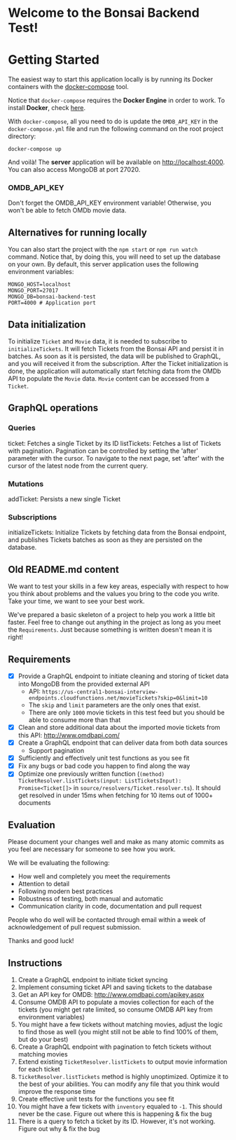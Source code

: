 # Welcome to the Bonsai Backend Test!

# Getting Started

The easiest way to start this application locally is by running its Docker containers with the [docker-compose](https://docs.docker.com/compose/install/) tool.

Notice that `docker-compose` requires the **Docker Engine** in order to work. To install **Docker**, check [here](https://docs.docker.com/install/#server).

With `docker-compose`, all you need to do is update the `OMDB_API_KEY` in the `docker-compose.yml` file and run the following command on the root project directory:
```
docker-compose up
```

And voilà! The **server** application will be available on [http://localhost:4000](http://localhost:4000). You can also access MongoDB at port 27020.

### OMDB_API_KEY
Don't forget the OMDB_API_KEY environment variable! Otherwise, you won't be able to fetch OMDb movie data.

## Alternatives for running locally

You can also start the project with the `npm start` or `npm run watch` command. Notice that, by doing this, you will need to set up the database on your own. By default, this server application uses the following environment variables:

```
MONGO_HOST=localhost
MONGO_PORT=27017
MONGO_DB=bonsai-backend-test
PORT=4000 # Application port
```

## Data initialization
To initialize `Ticket` and `Movie` data, it is needed to subscribe to `initializeTickets`. It will fetch Tickets from the Bonsai API and persist it in batches. As soon as it is persisted, the data will be published to GraphQL, and you will received it from the subscription. After the Ticket initialization is done, the application will automatically start fetching data from the OMDb API to populate the `Movie` data. `Movie` content can be accessed from a `Ticket`.

## GraphQL operations

### Queries
ticket: Fetches a single Ticket by its ID
listTickets: Fetches a list of Tickets with pagination. Pagination can be controlled by setting the 'after' parameter with the cursor. To navigate to the next page, set 'after' with the cursor of the latest node from the current query.

### Mutations
addTicket: Persists a new single Ticket

### Subscriptions
initializeTickets: Initialize Tickets by fetching data from the Bonsai endpoint, and publishes Tickets batches as soon as they are persisted on the database.

## Old README.md content

We want to test your skills in a few key areas, especially with respect to how you think about problems and the values you bring to the code you write. Take your time, we want to see your best work.

We've prepared a basic skeleton of a project to help you work a little bit faster. Feel free to change out anything in the project as long as you meet the `Requirements`. Just because something is written doesn't mean it is right!

## Requirements

- [x] Provide a GraphQL endpoint to initiate cleaning and storing of ticket data into MongoDB from the provided external API
  - API: `https://us-central1-bonsai-interview-endpoints.cloudfunctions.net/movieTickets?skip=0&limit=10`
  - The `skip` and `limit` parameters are the only ones that exist.
  - There are only `1000` movie tickets in this test feed but you should be able to consume more than that
- [x] Clean and store additional data about the imported movie tickets from this API: http://www.omdbapi.com/
- [x] Create a GraphQL endpoint that can deliver data from both data sources
  - Support pagination
- [x] Sufficiently and effectively unit test functions as you see fit
- [x] Fix any bugs or bad code you happen to find along the way
- [x] Optimize one previously written function (`(method) TicketResolver.listTickets(input: ListTicketsInput): Promise<Ticket[]>` in `source/resolvers/Ticket.resolver.ts`). It should get resolved in under 15ms when fetching for 10 items out of 1000+ documents

## Evaluation

Please document your changes well and make as many atomic commits as you feel are necessary for someone to see how you work.

We will be evaluating the following:

- How well and completely you meet the requirements
- Attention to detail
- Following modern best practices
- Robustness of testing, both manual and automatic
- Communication clarity in code, documentation and pull request

People who do well will be contacted through email within a week of acknowledgement of pull request submission.

Thanks and good luck!

## Instructions

1. Create a GraphQL endpoint to initiate ticket syncing
2. Implement consuming ticket API and saving tickets to the database
3. Get an API key for OMDB: http://www.omdbapi.com/apikey.aspx
4. Consume OMDB API to populate a movies collection for each of the tickets (you might get rate limited, so consume OMDB API key from environment variables)
5. You might have a few tickets without matching movies, adjust the logic to find those as well (you might still not be able to find 100% of them, but do your best)
6. Create a GraphQL endpoint with pagination to fetch tickets without matching movies
7. Extend existing `TicketResolver.listTickets` to output movie information for each ticket
8. `TicketResolver.listTickets` method is highly unoptimized. Optimize it to the best of your abilities. You can modify any file that you think would improve the response time
9. Create effective unit tests for the functions you see fit
10. You might have a few tickets with `inventory` equaled to `-1`. This should never be the case. Figure out where this is happening & fix the bug
11. There is a query to fetch a ticket by its ID. However, it's not working. Figure out why & fix the bug
